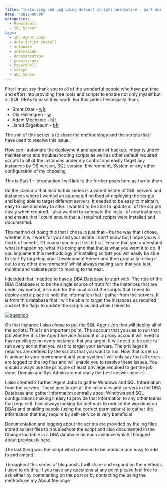 ```yaml
---
title: "Installing and upgrading default scripts automation - part one - Introduction"
date: "2015-06-08"
categories: 
  - PowerShell
  - SQL Server
tags: 
  - SQL Agent Jobs
  - Auto Script Install
  - automate
  - automation
  - documentation
  - permissions
  - PowerShell
  - script
  - SQL Server
---
```


First I must say thank you to all of the wonderful people who have put time and effort into providing free tools and scripts to enable not only myself but all SQL DBAs to ease their work. For this series I especially thank

- Brent Ozar - [w](http://www.brentozar.com/)|[t](https://twitter.com/BrentO)
- Ola Hallengren - [w](https://ola.hallengren.com/)
- Adam Mechanic - [b](http://sqlblog.com/blogs/adam_machanic/)|[t](https://twitter.com/adammachanic)
- Jared Zagelbaum - [b](https://jaredzagelbaum.wordpress.com/)|[t](https://twitter.com/JaredZagelbaum)

The aim of this series is to share the methodology and the scripts that I have used to resolve this issue.

How can I automate the deployment and update of backup, integrity ,index maintenance and troubleshooting scripts as well as other default required scripts to all of the instances under my control and easily target any instances by OS version, SQL version, Environment, System or any other configuration of my choosing

This is Part 1 - Introduction I will link to the further posts here as I write them

So the scenario that lead to this series is a varied estate of SQL servers and instances where I wanted an automated method of deploying the scripts and being able to target different servers. It needed to be easy to maintain, easy to use and easy to alter. I wanted to be able to update all of the scripts easily when required. I also wanted to automate the install of new instances and ensure that I could ensure that all required scripts were installed and documented.

The method of doing this that I chose is just that - Its the way that I chose, whether it will work for you and your estate I don't know but I hope you will find it of benefit. Of course you must test it first. Ensure that you understand what is happening, what it is doing and that that is what you want it to do. If you implement this methodology of installing scripts you will easily be able to start by targeting your Development Server and then gradually rolling it out to any other environments' whilst always making sure that you test, monitor and validate prior to moving to the next.

I decided that I needed to have a DBA Database to start with. The role of the DBA Database is to be the single source of truth for the instances that are under my control, a source for the location of the scripts that I need to deploy and a place to hold the information that I gather from the servers. It is from this database that I will be able to target the instances as required and set the flags to update the scripts as and when I need to

[![agentjob](https://sqldbawithabeard.com/wp-content/uploads/2015/06/agentjob1.png?w=300)](https://sqldbawithabeard.com/wp-content/uploads/2015/06/agentjob1.png)

On that instance I also chose to put the SQL Agent Job that will deploy all of the scripts. This is an important point. The account that you use to run that job whether it is the Agent Service Account or a proxy account will need to have privileges on every instance that you target. It will need to be able to run every script that you wish to target your servers. The privileges it requires are defined by the scripts that you want to run. How that is set up is unique to your environment and your system. I will only say that all errors are logged to the log files and will enable you to resolve these issues. You should always use the principle of least privilege required to get the job done. Domain and Sys Admin are not really the best answer here :-)

I also created 2 further Agent Jobs to gather Windows and SQL Information from the servers. These jobs target all the instances and servers in the DBA Database and gather information centrally about Windows and SQL configurations making it easy to provide that information to any other teams that require it. I am always looking for methods to reduce the workload on DBAs and enabling people (using the correct permissions) to gather the information that they require by self-service is very beneficial

Documentation and logging about the scripts are provided by the log files stored as text files to troubleshoot the script and also documented in the Change log table in a DBA database on each instance which I blogged about [previously here](http://sqldbawithabeard.com/2014/12/08/making-a-change-log-easier-with-PowerShell/)

The last thing was the script which needed to be modular and easy to add to and amend.

Throughout this series of blog posts I will share and expand on the methods I used to do this. If you have any questions at any point please feel free to ask either by commenting on the post or by contacting me using the methods on my About Me page
